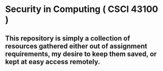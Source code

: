 <h1>Security in Computing ( CSCI 43100 )</h1>
<h2>This repository is simply a collection of resources gathered either out of assignment requirements, my desire to keep them saved, or kept at easy access remotely.</h2>
